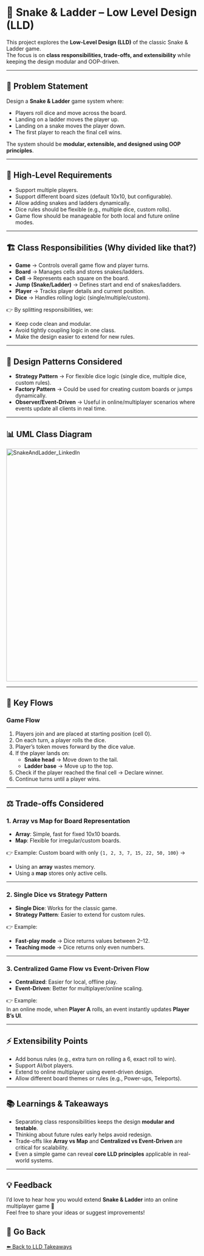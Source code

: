 # 🎲 Snake & Ladder – Low Level Design (LLD)

This project explores the **Low-Level Design (LLD)** of the classic Snake & Ladder game.  
The focus is on **class responsibilities, trade-offs, and extensibility** while keeping the design modular and OOP-driven.

---

## 📌 Problem Statement

Design a **Snake & Ladder** game system where:
- Players roll dice and move across the board.
- Landing on a ladder moves the player up.
- Landing on a snake moves the player down.
- The first player to reach the final cell wins.

The system should be **modular, extensible, and designed using OOP principles**.

---

## 🎯 High-Level Requirements

- Support multiple players.  
- Support different board sizes (default 10x10, but configurable).  
- Allow adding snakes and ladders dynamically.  
- Dice rules should be flexible (e.g., multiple dice, custom rolls).  
- Game flow should be manageable for both local and future online modes.  

---

## 🏗️ Class Responsibilities (Why divided like that?)

- **Game** → Controls overall game flow and player turns.  
- **Board** → Manages cells and stores snakes/ladders.  
- **Cell** → Represents each square on the board.  
- **Jump (Snake/Ladder)** → Defines start and end of snakes/ladders.  
- **Player** → Tracks player details and current position.  
- **Dice** → Handles rolling logic (single/multiple/custom).  

👉 By splitting responsibilities, we:
- Keep code clean and modular.  
- Avoid tightly coupling logic in one class.  
- Make the design easier to extend for new rules.  

---

## 🧩 Design Patterns Considered

- **Strategy Pattern** → For flexible dice logic (single dice, multiple dice, custom rules).  
- **Factory Pattern** → Could be used for creating custom boards or jumps dynamically.  
- **Observer/Event-Driven** → Useful in online/multiplayer scenarios where events update all clients in real time.  

---

## 📊 UML Class Diagram

<img width="657" height="613" alt="SnakeAndLadder_LinkedIn" src="https://github.com/user-attachments/assets/d2dd3d65-6f07-40f6-a3e8-5ef1339e9a21" />

---

## 🔄 Key Flows

### Game Flow
1. Players join and are placed at starting position (cell 0).  
2. On each turn, a player rolls the dice.  
3. Player’s token moves forward by the dice value.  
4. If the player lands on:  
   - **Snake head** → Move down to the tail.  
   - **Ladder base** → Move up to the top.  
5. Check if the player reached the final cell → Declare winner.  
6. Continue turns until a player wins.  

---

## ⚖️ Trade-offs Considered

### 1. Array vs Map for Board Representation  
- **Array**: Simple, fast for fixed 10x10 boards.  
- **Map**: Flexible for irregular/custom boards.  

👉 Example: Custom board with only `{1, 2, 3, 7, 15, 22, 50, 100}` →  
- Using an **array** wastes memory.  
- Using a **map** stores only active cells.  

---

### 2. Single Dice vs Strategy Pattern  
- **Single Dice**: Works for the classic game.  
- **Strategy Pattern**: Easier to extend for custom rules.  

👉 Example:  
- **Fast-play mode** → Dice returns values between 2–12.  
- **Teaching mode** → Dice returns only even numbers.  

---

### 3. Centralized Game Flow vs Event-Driven Flow  
- **Centralized**: Easier for local, offline play.  
- **Event-Driven**: Better for multiplayer/online scaling.  

👉 Example:  
In an online mode, when **Player A** rolls, an event instantly updates **Player B’s UI**.  

---

## ⚡ Extensibility Points

- Add bonus rules (e.g., extra turn on rolling a 6, exact roll to win).  
- Support AI/bot players.  
- Extend to online multiplayer using event-driven design.  
- Allow different board themes or rules (e.g., Power-ups, Teleports).  

---

## 📚 Learnings & Takeaways

- Separating class responsibilities keeps the design **modular and testable**.  
- Thinking about future rules early helps avoid redesign.  
- Trade-offs like **Array vs Map** and **Centralized vs Event-Driven** are critical for scalability.  
- Even a simple game can reveal **core LLD principles** applicable in real-world systems.  

---

## 💡 Feedback

I’d love to hear how you would extend **Snake & Ladder** into an online multiplayer game 🚀  
Feel free to share your ideas or suggest improvements!  

## 🔗 Go Back
[⬅️ Back to LLD Takeaways](../../README.md)
